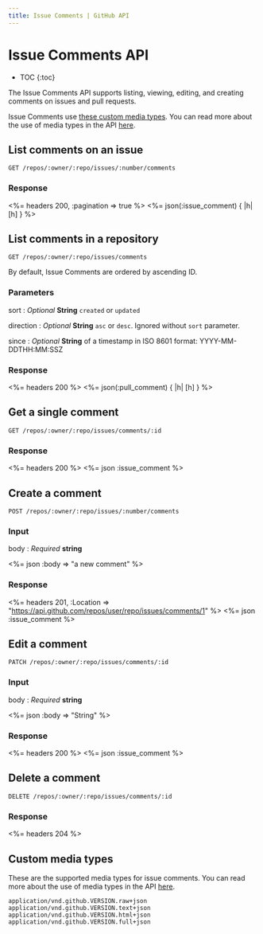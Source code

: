 ```yaml
---
title: Issue Comments | GitHub API
---
```


# Issue Comments API

* TOC
{:toc}

The Issue Comments API supports listing, viewing, editing, and creating
comments on issues and pull requests.

Issue Comments use [these custom media types](#custom-media-types).
You can read more about the use of media types in the API
[here](/v3/media/).

## List comments on an issue

    GET /repos/:owner/:repo/issues/:number/comments

### Response

<%= headers 200, :pagination => true %>
<%= json(:issue_comment) { |h| [h] } %>

## List comments in a repository

    GET /repos/:owner/:repo/issues/comments

By default, Issue Comments are ordered by ascending ID.

### Parameters

sort
: _Optional_ **String** `created` or `updated`

direction
: _Optional_ **String** `asc` or `desc`. Ignored without `sort` parameter.

since
: _Optional_ **String** of a timestamp in ISO 8601 format: YYYY-MM-DDTHH:MM:SSZ

### Response

<%= headers 200 %>
<%= json(:pull_comment) { |h| [h] } %>

## Get a single comment

    GET /repos/:owner/:repo/issues/comments/:id

### Response

<%= headers 200 %>
<%= json :issue_comment %>

## Create a comment

    POST /repos/:owner/:repo/issues/:number/comments

### Input

body
: _Required_ **string**

<%= json :body => "a new comment" %>

### Response

<%= headers 201,
      :Location =>
"https://api.github.com/repos/user/repo/issues/comments/1" %>
<%= json :issue_comment %>

## Edit a comment

    PATCH /repos/:owner/:repo/issues/comments/:id

### Input

body
: _Required_ **string**

<%= json :body => "String" %>

### Response

<%= headers 200 %>
<%= json :issue_comment %>

## Delete a comment

    DELETE /repos/:owner/:repo/issues/comments/:id

### Response

<%= headers 204 %>

## Custom media types

These are the supported media types for issue comments. You can read more
about the use of media types in the API [here](/v3/media/).

    application/vnd.github.VERSION.raw+json
    application/vnd.github.VERSION.text+json
    application/vnd.github.VERSION.html+json
    application/vnd.github.VERSION.full+json
